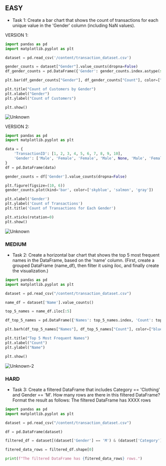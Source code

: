 ## EASY
- Task 1: Create a bar chart that shows the count of transactions for each unique value in the 'Gender' column (including NaN values). 

VERSION 1:

```py
import pandas as pd
import matplotlib.pyplot as plt

dataset = pd.read_csv('/content/transaction_dataset.csv')

gender_counts = dataset["Gender"].value_counts(dropna=False)
df_gender_counts = pd.DataFrame({'Gender': gender_counts.index.astype(str), 'Count': gender_counts.values})

plt.bar(df_gender_counts["Gender"], df_gender_counts["Count"], color=["pink", "skyblue", "gray"])

plt.title("Count of Customers by Gender")
plt.xlabel("Gender")
plt.ylabel("Count of Customers")

plt.show()
```

![Unknown](https://github.com/user-attachments/assets/e7d3e5e1-14b4-4777-92db-1d8d5f53b27c)

VERSION 2:
```py
import pandas as pd
import matplotlib.pyplot as plt

data = {
    'TransactionID': [1, 2, 3, 4, 5, 6, 7, 8, 9, 10],
    'Gender': ['Male', 'Female', 'Female', 'Male', None, 'Male', 'Female', None, 'Female', 'Male']
}
df = pd.DataFrame(data)

gender_counts = df['Gender'].value_counts(dropna=False)

plt.figure(figsize=(10, 6))
gender_counts.plot(kind='bar', color=['skyblue', 'salmon', 'gray'])

plt.xlabel('Gender')
plt.ylabel('Count of Transactions')
plt.title('Count of Transactions for Each Gender')

plt.xticks(rotation=0)
plt.show()
```
![Unknown](https://github.com/user-attachments/assets/81941778-69a9-4c8b-ba05-b67974f958e6)


### MEDIUM
- Task 2: Create a horizontal bar chart that shows the top 5 most frequent names in the DataFrame, based on the 'name' column. (First, create a grouped DataFrame (name_df), then filter it using iloc, and finally create the visualization.)

```py
import pandas as pd
import matplotlib.pyplot as plt

dataset = pd.read_csv("/content/transaction_dataset.csv")

name_df = dataset['Name'].value_counts()

top_5_names = name_df.iloc[:5]

df_top_5_names = pd.DataFrame({'Names': top_5_names.index, 'Count': top_5_names.values})

plt.barh(df_top_5_names["Names"], df_top_5_names["Count"], color=["blue", "skyblue", "lightgrey", "darkgrey", "black"], edgecolor="black")

plt.title("Top 5 Most Frequent Names")
plt.xlabel("Count")
plt.ylabel("Name")

plt.show()
```
![Unknown-2](https://github.com/user-attachments/assets/14042a19-59d5-48d3-aea7-2a32315a1d00)



### HARD
- Task 3: Create a filtered DataFrame that includes Category == 'Clothing' and Gender == 'M'. How many rows are there in this filtered DataFrame? Format the result as follows: The filtered DataFrame has XXXX rows

```py
import pandas as pd
import matplotlib.pyplot as plt

dataset = pd.read_csv("/content/transaction_dataset.csv")

df = pd.DataFrame(dataset)

filtered_df = dataset[(dataset['Gender'] == 'M') & (dataset['Category'] == 'Clothing')]

fitered_data_rows = filtered_df.shape[0]

print(f"The filtered DataFrame has {fitered_data_rows} rows.")
```
